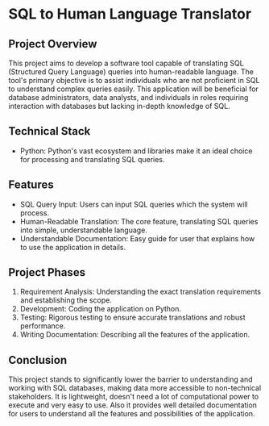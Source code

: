 # SQL to Human Language Translator

## Project Overview

This project aims to develop a software tool capable of translating SQL (Structured Query Language) queries into human-readable language. The tool's primary objective is to assist individuals who are not proficient in SQL to understand complex queries easily. This application will be beneficial for database administrators, data analysts, and individuals in roles requiring interaction with databases but lacking in-depth knowledge of SQL.

## Technical Stack

- Python: Python's vast ecosystem and libraries make it an ideal choice for processing and translating SQL queries.

## Features

- SQL Query Input: Users can input SQL queries which the system will process.
- Human-Readable Translation: The core feature, translating SQL queries into simple, understandable language.
- Understandable Documentation: Easy guide for user that explains how to use the application in details.

## Project Phases

1. Requirement Analysis: Understanding the exact translation requirements and establishing the scope.
2. Development: Coding the application on Python.
3. Testing: Rigorous testing to ensure accurate translations and robust performance.
4. Writing Documentation: Describing all the features of the application.

## Conclusion

This project stands to significantly lower the barrier to understanding and working with SQL databases, making data more accessible to non-technical stakeholders. It is lightweight, doesn't need a lot of computational power to execute and very easy to use. Also it provides well detailed documentation for users to understand all the features and possibilities of the application.
